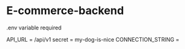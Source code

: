 # E-commerce-backend

.env variable required

API_URL = /api/v1
secret = my-dog-is-nice
CONNECTION_STRING = 
